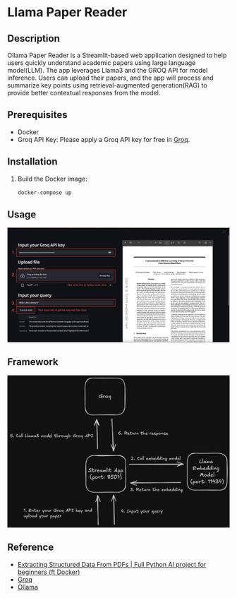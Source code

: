 # Llama Paper Reader

## Description
Ollama Paper Reader is a Streamlit-based web application designed to help users quickly understand academic papers using large language model(LLM). The app leverages Llama3 and the GROQ API for model inference. Users can upload their papers, and the app will process and summarize key points using retrieval-augmented generation(RAG) to provide better contextual responses from the model.

## Prerequisites
- Docker
- Groq API Key: Please apply a Groq API key for free in [Groq](https://console.groq.com/keys).

## Installation
1. Build the Docker image:
    ```bash
    docker-compose up
    ```

## Usage
![usage picture](./docs/usage.png)

## Framework
![framework](./docs//framework.png)

## Reference
- [Extracting Structured Data From PDFs | Full Python AI project for beginners (ft Docker)](https://youtu.be/EFUE4DHiAPM?si=vZlRjOxg3zjTmSaZ)
- [Groq](https://console.groq.com)
- [Ollama](https://ollama.com/)
